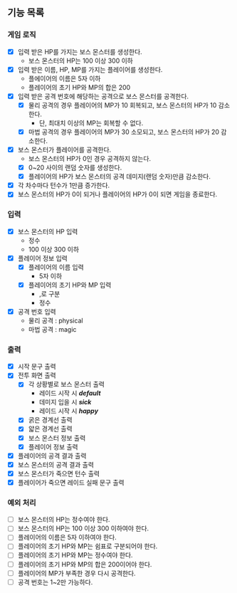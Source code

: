 ## 기능 목록

### 게임 로직
- [x] 입력 받은 HP를 가지는 보스 몬스터를 생성한다.
  - 보스 몬스터의 HP는 100 이상 300 이하
- [x] 입력 받은 이름, HP, MP를 가지는 플레이어를 생성한다.
  - 플에이어의 이름은 5자 이하
  - 플레이어의 초기 HP와 MP의 합은 200
- [x] 입력 받은 공격 번호에 해당하는 공격으로 보스 몬스터를 공격한다.
  - [x] 물리 공격의 경우 플레이어의 MP가 10 회복되고, 보스 몬스터의 HP가 10 감소한다.
    - 단, 최대치 이상의 MP는 회복할 수 없다.
  - [x] 마법 공격의 경우 플레이어의 MP가 30 소모되고, 보스 몬스터의 HP가 20 감소한다.
- [x] 보스 몬스터가 플레이어를 공격한다.
  - 보스 몬스터의 HP가 0인 경우 공격하지 않는다.
  - [x] 0~20 사이의 랜덤 숫자를 생성한다.
  - [x] 플레이어의 HP가 보스 몬스터의 공격 데미지(랜덤 숫자)만큼 감소한다.
- [x] 각 차수마다 턴수가 1만큼 증가한다. 
- [x] 보스 몬스터의 HP가 0이 되거나 플레이어의 HP가 0이 되면 게임을 종료한다.

### 입력
- [x] 보스 몬스터의 HP 입력
  - 정수
  - 100 이상 300 이하
- [x] 플레이어 정보 입력
  - [x] 플레이어의 이름 입력
    - 5자 이하
  - [x] 플레이어의 초기 HP와 MP 입력
    - ,로 구분
    - 정수
- [x] 공격 번호 입력
  - 물리 공격 : physical
  - 마법 공격 : magic

### 출력
- [x] 시작 문구 출력
- [x] 전투 화면 출력
  - [x] 각 상황별로 보스 몬스터 출력
    - 레이드 시작 시 ***default***
    - 데미지 입을 시 ***sick***
    - 레이드 시작 시 ***happy***
  - [x] 굵은 경계선 출력
  - [x] 얇은 경계선 출력
  - [x] 보스 몬스터 정보 출력
  - [x] 플레이어 정보 출력
- [x] 플레이어의 공격 결과 출력
- [x] 보스 몬스터의 공격 결과 출력
- [x] 보스 몬스터가 죽으면 턴수 출력
- [x] 플레이어가 죽으면 레이드 실패 문구 출력

### 예외 처리
- [ ] 보스 몬스터의 HP는 정수여야 한다.
- [ ] 보스 몬스터의 HP는 100 이상 300 이하여야 한다.
- [ ] 플레이어의 이름은 5자 이하여야 한다.
- [ ] 플레이어의 초기 HP와 MP는 쉼표로 구분되어야 한다.
- [ ] 플레이어의 초기 HP와 MP는 정수여야 한다.
- [ ] 플레이어의 초기 HP와 MP의 합은 200이어야 한다.
- [ ] 플레이어의 MP가 부족한 경우 다시 공격한다.
- [ ] 공격 번호는 1~2만 가능하다.